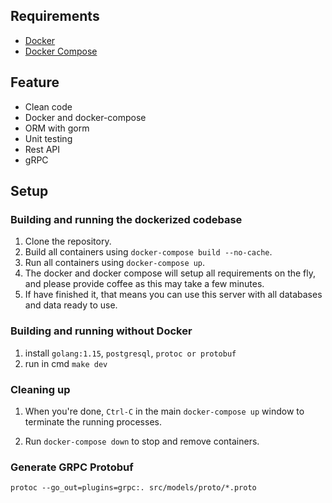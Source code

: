 ## Requirements

- [Docker](https://www.docker.com/)
- [Docker Compose](https://docs.docker.com/compose/)

## Feature

- Clean code
- Docker and docker-compose
- ORM with gorm
- Unit testing
- Rest API
- gRPC

## Setup

### Building and running the dockerized codebase

1. Clone the repository.
1. Build all containers using `docker-compose build --no-cache`.
1. Run all containers using `docker-compose up`.
1. The docker and docker compose will setup all requirements on the fly, and please provide coffee as this may take a few minutes.
1. If have finished it, that means you can use this server with all databases and data ready to use.


### Building and running without Docker
1. install `golang:1.15`, `postgresql`, `protoc or protobuf`
1. run in cmd `make dev`

### Cleaning up

1. When you're done, `Ctrl-C` in the main `docker-compose up` window to terminate the running processes.

1. Run `docker-compose down` to stop and remove containers.

### Generate GRPC Protobuf
```bazaar
protoc --go_out=plugins=grpc:. src/models/proto/*.proto
```
